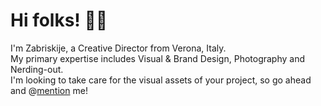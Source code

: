 # Hi folks! 👋🏻

I'm Zabriskije, a Creative Director from Verona, Italy.<br>
My primary expertise includes Visual & Brand Design, Photography and Nerding-out.<br>
I'm looking to take care for the visual assets of your project, so go ahead and @[mention]() me!

<!--
![Profile Views](https://komarev.com/ghpvc/?username=Zabriskije&color=red)
-->
